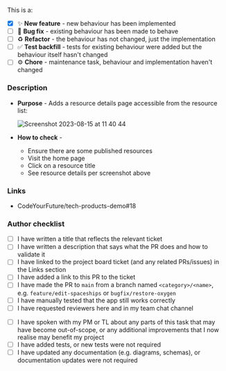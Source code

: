 This is a:

- [x] ✨ **New feature** - new behaviour has been implemented
- [ ] 🐛 **Bug fix** - existing behaviour has been made to behave
- [ ] ♻️ **Refactor** - the behaviour has not changed, just the implementation
- [ ] ✅ **Test backfill** - tests for existing behaviour were added but the behaviour itself hasn't changed
- [ ] ⚙️ **Chore** - maintenance task, behaviour and implementation haven't changed

### Description

- **Purpose** - Adds a resource details page accessible from the resource list:

  ![Screenshot 2023-08-15 at 11 40 44](https://github.com/CodeYourFuture/tech-products-demo/assets/785939/b51b0cf8-c8b1-4a5a-84b2-825b071ce3ba)

- **How to check** -
  - Ensure there are some published resources
  - Visit the home page
  - Click on a resource title
  - See resource details per screenshot above

### Links

- CodeYourFuture/tech-products-demo#18

### Author checklist

<!-- All PRs -->

- [ ] I have written a title that reflects the relevant ticket
- [ ] I have written a description that says what the PR does and how to validate it
- [ ] I have linked to the project board ticket (and any related PRs/issues) in the Links section
- [ ] I have added a link to this PR to the ticket
- [ ] I have made the PR to `main` from a branch named `<category>/<name>`, e.g. `feature/edit-spaceships` or `bugfix/restore-oxygen`
- [ ] I have manually tested that the app still works correctly
- [ ] I have requested reviewers here and in my team chat channel
<!-- depending on the task, the following may be optional -->
- [ ] I have spoken with my PM or TL about any parts of this task that may have become out-of-scope, or any additional improvements that I now realise may benefit my project
- [ ] I have added tests, or new tests were not required
- [ ] I have updated any documentation (e.g. diagrams, schemas), or documentation updates were not required
